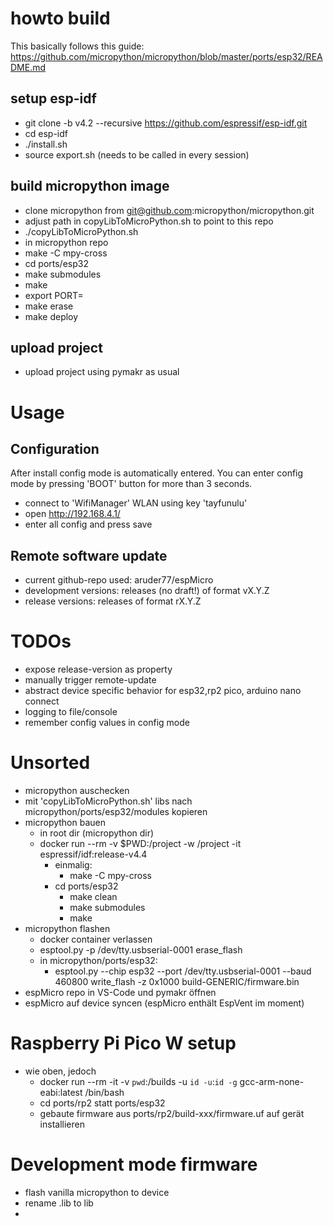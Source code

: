 # howto build

This basically follows this guide: https://github.com/micropython/micropython/blob/master/ports/esp32/README.md

## setup esp-idf

- git clone -b v4.2 --recursive https://github.com/espressif/esp-idf.git
- cd esp-idf
- ./install.sh
- source export.sh (needs to be called in every session)

## build micropython image

- clone micropython from git@github.com:micropython/micropython.git
- adjust path in copyLibToMicroPython.sh to point to this repo
- ./copyLibToMicroPython.sh
- in micropython repo
- make -C mpy-cross
- cd ports/esp32
- make submodules
- make
- export PORT=<usb-port with esp32>
- make erase
- make deploy

## upload project

- upload project using pymakr as usual

# Usage

## Configuration

After install config mode is automatically entered. You can enter config mode by pressing 'BOOT' button for more than 3 seconds.

- connect to 'WifiManager' WLAN using key 'tayfunulu'
- open http://192.168.4.1/
- enter all config and press save

## Remote software update

- current github-repo used: aruder77/espMicro
- development versions: releases (no draft!) of format vX.Y.Z
- release versions: releases of format rX.Y.Z

# TODOs

- expose release-version as property
- manually trigger remote-update
- abstract device specific behavior for esp32,rp2 pico, arduino nano connect
- logging to file/console
- remember config values in config mode

# Unsorted

- micropython auschecken
- mit 'copyLibToMicroPython.sh' libs nach micropython/ports/esp32/modules kopieren
- micropython bauen
  - in root dir (micropython dir)
  - docker run --rm -v $PWD:/project -w /project -it espressif/idf:release-v4.4
    - einmalig:
      - make -C mpy-cross
    - cd ports/esp32
      - make clean
      - make submodules
      - make
- micropython flashen
  - docker container verlassen
  - esptool.py -p /dev/tty.usbserial-0001 erase_flash
  - in micropython/ports/esp32:
    - esptool.py --chip esp32 --port /dev/tty.usbserial-0001 --baud 460800 write_flash -z 0x1000 build-GENERIC/firmware.bin
- espMicro repo in VS-Code und pymakr öffnen
- espMicro auf device syncen (espMicro enthält EspVent im moment)

# Raspberry Pi Pico W setup

- wie oben, jedoch
  - docker run --rm -it -v `pwd`:/builds -u `id -u`:`id -g` gcc-arm-none-eabi:latest /bin/bash
  - cd ports/rp2 statt ports/esp32
  - gebaute firmware aus ports/rp2/build-xxx/firmware.uf auf gerät installieren

# Development mode firmware

- flash vanilla micropython to device
- rename .lib to lib
- 